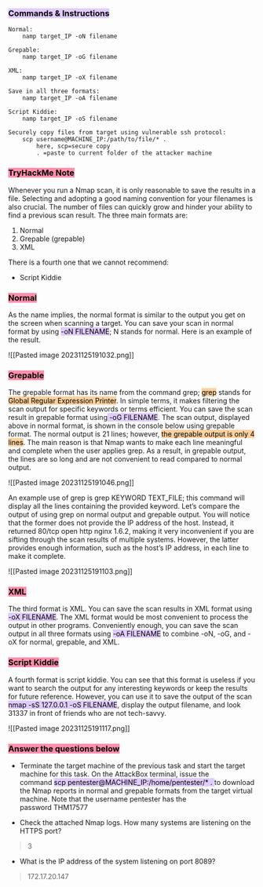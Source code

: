 ### <mark style="background: #D2B3FFA6;">Commands & Instructions</mark>

	Normal:
		namp target_IP -oN filename
		
	Grepable:
		namp target_IP -oG filename
		
	XML:
		namp target_IP -oX filename
		
	Save in all three formats:
		namp target_IP -oA filename
		
	Script Kiddie:
		namp target_IP -oS filename
		
	Securely copy files from target using vulnerable ssh protocol:
		scp username@MACHINE_IP:/path/to/file/* .
			here, scp=secure copy
			. =paste to current folder of the attacker machine


### <mark style="background: #FF5582A6;">TryHackMe Note
</mark>

Whenever you run a Nmap scan, it is only reasonable to save the results in a file. Selecting and adopting a good naming convention for your filenames is also crucial. The number of files can quickly grow and hinder your ability to find a previous scan result. The three main formats are:

1. Normal
2. Grepable (grepable)
3. XML

There is a fourth one that we cannot recommend:

- Script Kiddie


### <mark style="background: #FF5582A6;">Normal</mark>

As the name implies, the normal format is similar to the output you get on the screen when scanning a target. You can save your scan in normal format by using <mark style="background: #D2B3FFA6;">-oN FILENAME</mark>; N stands for normal. Here is an example of the result.

![[Pasted image 20231125191032.png]]


### <mark style="background: #FF5582A6;">Grepable</mark>

The grepable format has its name from the command grep; <mark style="background: #FFB86CA6;">grep</mark> stands for <mark style="background: #FFB86CA6;">Global Regular Expression Printer</mark>. In simple terms, it makes filtering the scan output for specific keywords or terms efficient. You can save the scan result in grepable format using<mark style="background: #D2B3FFA6;"> -oG FILENAME</mark>. The scan output, displayed above in normal format, is shown in the console below using grepable format. The normal output is 21 lines; however, <mark style="background: #FFB86CA6;">the grepable output is only 4 lines</mark>. The main reason is that Nmap wants to make each line meaningful and complete when the user applies grep. As a result, in grepable output, the lines are so long and are not convenient to read compared to normal output.

![[Pasted image 20231125191046.png]]

An example use of grep is grep KEYWORD TEXT_FILE; this command will display all the lines containing the provided keyword. Let’s compare the output of using grep on normal output and grepable output. You will notice that the former does not provide the IP address of the host. Instead, it returned 80/tcp open http nginx 1.6.2, making it very inconvenient if you are sifting through the scan results of multiple systems. However, the latter provides enough information, such as the host’s IP address, in each line to make it complete.


![[Pasted image 20231125191103.png]]

### <mark style="background: #FF5582A6;">XML</mark>

The third format is XML. You can save the scan results in XML format using <mark style="background: #D2B3FFA6;">-oX FILENAME</mark>. The XML format would be most convenient to process the output in other programs. Conveniently enough, you can save the scan output in all three formats using <mark style="background: #D2B3FFA6;">-oA FILENAME</mark> to combine -oN, -oG, and -oX for normal, grepable, and XML. 


### <mark style="background: #FF5582A6;">Script Kiddie</mark>

A fourth format is script kiddie. You can see that this format is useless if you want to search the output for any interesting keywords or keep the results for future reference. However, you can use it to save the output of the scan <mark style="background: #D2B3FFA6;">nmap -sS 127.0.0.1 -oS FILENAME</mark>, display the output filename, and look 31337 in front of friends who are not tech-savvy.

![[Pasted image 20231125191117.png]]

### <mark style="background: #FF5582A6;">Answer the questions below</mark>

- Terminate the target machine of the previous task and start the target machine for this task. On the AttackBox terminal, issue the command <mark style="background: #D2B3FFA6;">scp pentester@MACHINE_IP:/home/pentester/* . </mark>to download the Nmap reports in normal and grepable formats from the target virtual machine. Note that the username pentester has the password THM17577

- Check the attached Nmap logs. How many systems are listening on the HTTPS port?
> 3


- What is the IP address of the system listening on port 8089?
> 172.17.20.147